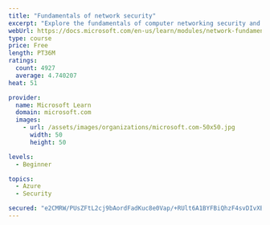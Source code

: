 ```yaml
---
title: "Fundamentals of network security"
excerpt: "Explore the fundamentals of computer networking security and monitoring."
webUrl: https://docs.microsoft.com/en-us/learn/modules/network-fundamentals-2/
type: course
price: Free
length: PT36M
ratings:
  count: 4927
  average: 4.740207
heat: 51

provider:
  name: Microsoft Learn
  domain: microsoft.com
  images:
    - url: /assets/images/organizations/microsoft.com-50x50.jpg
      width: 50
      height: 50

levels:
  - Beginner

topics:
  - Azure
  - Security

secured: "e2CMRW/PUsZFtL2cj9bAordFadKuc8e0Vap/+RUlt6A1BYFBiQhzF4svDIvXBky8EOI9UgWQ3jd3/7NeC41gRatKoHtgq0zUvb2K+1Fj60nwjTGj+u8PIykQnSDS4IEMKH1I8g6tZLcWptUJ0uUMK/y22BlvHcvZfOX3sAszdyZxyhvbjP3IhuuE1zfF8zRdfpzk+DsXQGNkdkjYsjS8LmOU8eDyAtHjUvpTymfAZqLv8HTqxyNNsfYXyewPKr2YKAc86uG4rP33EsMPdW1jS0p2x5XopnbrIhKnMbJChMVeKbILw5YLrFrEQLo3+HBCISI4MjS20taUGbFi43PJbJzZyXspTIsm0SyEUp9wS9Ze4SA/VQ/CQmaTm1N7cuvW3pGc9nFe9uE+2F7JLpptZgGdPi1F11SfZUNVQa3weVA=;pZ76JI9j8MVxlzGyD7mqwg=="
---
```


